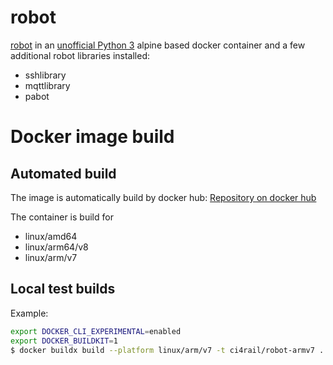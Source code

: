 # robot

[robot](http://robotframework.org/) in an [unofficial Python 3](https://hub.docker.com/_/python?tab=description) alpine based docker container and a few additional robot libraries installed:
- sshlibrary
- mqttlibrary
- pabot

# Docker image build
## Automated build

The image is automatically build by docker hub: [Repository on docker hub](https://hub.docker.com/repository/docker/ci4rail/robot)

The container is build for 
- linux/amd64
- linux/arm64/v8
- linux/arm/v7
    
## Local test builds
Example:
```bash
export DOCKER_CLI_EXPERIMENTAL=enabled
export DOCKER_BUILDKIT=1
$ docker buildx build --platform linux/arm/v7 -t ci4rail/robot-armv7 .
```
